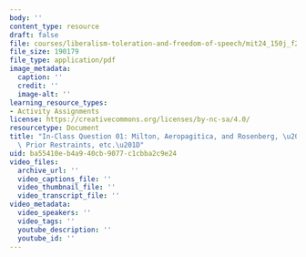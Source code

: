 ```yaml
---
body: ''
content_type: resource
draft: false
file: courses/liberalism-toleration-and-freedom-of-speech/mit24_150j_f23_question01.pdf
file_size: 190179
file_type: application/pdf
image_metadata:
  caption: ''
  credit: ''
  image-alt: ''
learning_resource_types:
- Activity Assignments
license: https://creativecommons.org/licenses/by-nc-sa/4.0/
resourcetype: Document
title: "In-Class Question 01: Milton, Aeropagitica, and Rosenberg, \u201CStormy Daniels,\
  \ Prior Restraints, etc.\u201D"
uid: ba55410e-b4a9-40cb-9077-c1cbba2c9e24
video_files:
  archive_url: ''
  video_captions_file: ''
  video_thumbnail_file: ''
  video_transcript_file: ''
video_metadata:
  video_speakers: ''
  video_tags: ''
  youtube_description: ''
  youtube_id: ''
---
```

